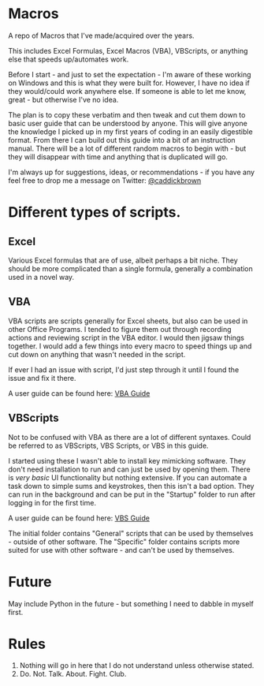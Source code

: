 # Macros
A repo of Macros that I've made/acquired over the years.

This includes Excel Formulas, Excel Macros (VBA), VBScripts, or anything else that speeds up/automates work.

Before I start - and just to set the expectation - I'm aware of these working on Windows and this is what they were built for. However, I have no idea if they would/could work anywhere else. If someone is able to let me know, great - but otherwise I've no idea.

The plan is to copy these verbatim and then tweak and cut them down to basic user guide that can be understood by anyone. This will give anyone the knowledge I picked up in my first years of coding in an easily digestible format. From there I can build out this guide into a bit of an instruction manual. There will be a lot of different random macros to begin with - but they will disappear with time and anything that is duplicated will go.

I'm always up for suggestions, ideas, or recommendations - if you have any feel free to drop me a message on Twitter: [@caddickbrown](https://twitter.com/caddickbrown)

# Different types of scripts.

## Excel
Various Excel formulas that are of use, albeit perhaps a bit niche. They should be more complicated than a single formula, generally a combination used in a novel way.

## VBA
VBA scripts are scripts generally for Excel sheets, but also can be used in other Office Programs. I tended to figure them out through recording actions and reviewing script in the VBA editor. I would then jigsaw things together. I would add a few things into every macro to speed things up and cut down on anything that wasn't needed in the script.

If ever I had an issue with script, I'd just step through it until I found the issue and fix it there.

A user guide can be found here: [VBA Guide](https://github.com/Caddickbrown/Programming-Notes/blob/main/Guidebook/VBA.vba)

## VBScripts
Not to be confused with VBA as there are a lot of different syntaxes. Could be referred to as VBScripts, VBS Scripts, or VBS in this guide.

I started using these I wasn't able to install key mimicking software. They don't need installation to run and can just be used by opening them. There is _very basic_ UI functionality but nothing extensive. If you can automate a task down to simple sums and keystrokes, then this isn't a bad option. They can run in the background and can be put in the "Startup" folder to run after logging in for the first time.

A user guide can be found here: [VBS Guide](https://github.com/Caddickbrown/Programming-Notes/blob/main/Guidebook/VBS.vbs)

The initial folder contains "General" scripts that can be used by themselves - outside of other software. The "Specific" folder contains scripts more suited for use with other software - and can't be used by themselves.

# Future
May include Python in the future - but something I need to dabble in myself first.

# Rules
1. Nothing will go in here that I do not understand unless otherwise stated.
2. Do. Not. Talk. About. Fight. Club.
